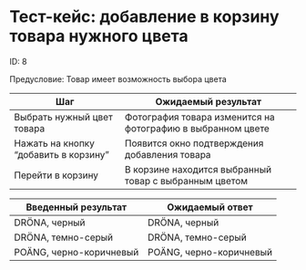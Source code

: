 # Тест-кейс: добавление в корзину товара нужного цвета

ID: 8

Предусловие: Товар имеет возможность выбора цвета

| Шаг | Ожидаемый результат |
| --- | --- |
| Выбрать нужный цвет товара | Фотография товара изменится на фотографию в выбранном цвете |
| Нажать на кнопку “добавить в корзину” | Появится окно подтверждения добавления товара |
| Перейти в корзину | В корзине находится выбранный товар с выбранным цветом |

| Введенный результат | Ожидаемый ответ |
| --- | --- |
| DRÖNA, черный | DRÖNA, черный |
| DRÖNA, темно-серый | DRÖNA, темно-серый |
| POÄNG, черно-коричневый | POÄNG, черно-коричневый |